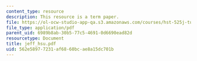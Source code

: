 ```yaml
---
content_type: resource
description: This resource is a term paper.
file: https://ol-ocw-studio-app-qa.s3.amazonaws.com/courses/hst-525j-tumor-pathophysiology-and-transport-phenomena-fall-2005/562e58977231af6860bcae8a15dc701b_jeff_hsu.pdf
file_type: application/pdf
parent_uid: 6989b8ab-30b5-77c5-4691-0d6690ead82d
resourcetype: Document
title: jeff_hsu.pdf
uid: 562e5897-7231-af68-60bc-ae8a15dc701b
---
```

